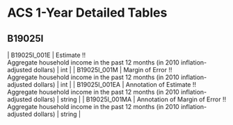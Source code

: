 # ACS 1-Year Detailed Tables

## B19025I

| B19025I_001E | Estimate !!<br>Aggregate household income in the past 12 months (in 2010 inflation-adjusted dollars) | int |
| B19025I_001M | Margin of Error !!<br>Aggregate household income in the past 12 months (in 2010 inflation-adjusted dollars) | int |
| B19025I_001EA | Annotation of Estimate !!<br>Aggregate household income in the past 12 months (in 2010 inflation-adjusted dollars) | string |
| B19025I_001MA | Annotation of Margin of Error !!<br>Aggregate household income in the past 12 months (in 2010 inflation-adjusted dollars) | string |

